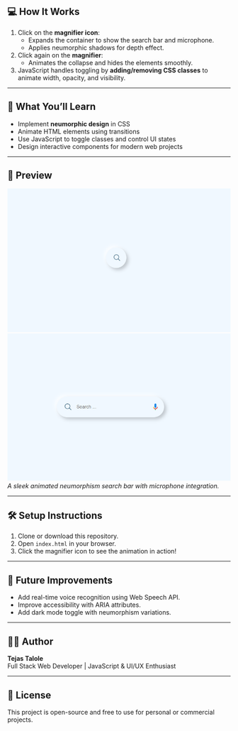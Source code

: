 ## 💻 How It Works

1. Click on the **magnifier icon**:
   - Expands the container to show the search bar and microphone.
   - Applies neumorphic shadows for depth effect.
2. Click again on the **magnifier**:
   - Animates the collapse and hides the elements smoothly.
3. JavaScript handles toggling by **adding/removing CSS classes** to animate width, opacity, and visibility.

---

## 🧠 What You’ll Learn

- Implement **neumorphic design** in CSS
- Animate HTML elements using transitions
- Use JavaScript to toggle classes and control UI states
- Design interactive components for modern web projects

---

## 📸 Preview

![Preview](result1.png)  
![Preview](result2.PNG)
*A sleek animated neumorphism search bar with microphone integration.*

---

## 🛠️ Setup Instructions

1. Clone or download this repository.
2. Open `index.html` in your browser.
3. Click the magnifier icon to see the animation in action!

---

## 📌 Future Improvements

- Add real-time voice recognition using Web Speech API.
- Improve accessibility with ARIA attributes.
- Add dark mode toggle with neumorphism variations.

---

## 🧑‍💻 Author

**Tejas Talole**  
Full Stack Web Developer | JavaScript & UI/UX Enthusiast

---

## 📄 License

This project is open-source and free to use for personal or commercial projects.

